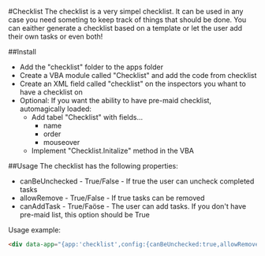 #Checklist
The checklist is a very simpel checklist. It can be used in any case you need someting to keep track of things that should be done.
You can eaither generate a checklist based on a template or let the user add their own tasks or even both!


##Install
*	Add the "checklist" folder to the apps folder
*	Create a VBA module called "Checklist" and add the code from checklist
*	Create an XML field called "checklist" on the inspectors you whant to have a checklist on
*	Optional: If you want the ability to have pre-maid checklist, automagically loaded:
	*	Add tabel "Checklist" with fields...
		*	name
		*	order
		*	mouseover
	*	Implement "Checklist.Initalize" method in the VBA

##Usage
The checklist has the following properties:
*	canBeUnchecked - True/False - If true the user can uncheck completed tasks
*	allowRemove - True/False - If true tasks can be removed
*	canAddTask - True/Faöse - The user can add tasks. If you don't have pre-maid list, this option should be True

Usage example:

```html
<div data-app="{app:'checklist',config:{canBeUnchecked:true,allowRemove:true, canAddTask:true}}"></div>
```
